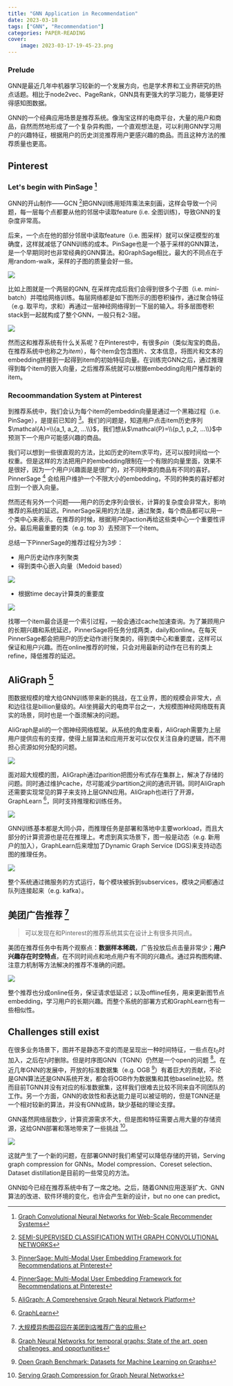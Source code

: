 ```yaml
---
title: "GNN Application in Recommendation"
date: 2023-03-18
tags: ["GNN", "Recommendation"]
categories: PAPER-READING
cover: 
    image: 2023-03-17-19-45-23.png
---
```


### Prelude

GNN是最近几年中机器学习较新的一个发展方向，也是学术界和工业界研究的热点话题。相比于node2vec、PageRank，GNN具有更强大的学习能力，能够更好得感知图数据。

GNN的一个经典应用场景是推荐系统。像淘宝这样的电商平台，大量的用户和商品，自然而然地形成了一个复杂异构图，一个直观想法是，可以利用GNN学习用户的兴趣特征，根据用户的历史浏览推荐用户更感兴趣的商品。而且这种方法的推荐质量也更高。

## Pinterest

### Let's begin with PinSage [^1]

GNN的开山制作——GCN [^7]把GNN训练用矩阵乘法来刻画，这样会导致一个问题，每一层每个点都要从他的邻居中读取feature (i.e. 全图训练)，导致GNN的复杂度非常高。

后来，一个点在他的部分邻居中读取feature（i.e. 图采样）就可以保证模型的准确度，这样就减低了GNN训练的成本。PinSage也是一个基于采样的GNN算法，是一个早期同时也非常经典的GNN算法。和GraphSage相比，最大的不同点在于用random-walk，采样的子图的质量会好一些。

![](2023-03-17-20-42-27.png#center)

比如上图就是一个两层的GNN, 在采样完成后我们会得到很多个子图（i.e. mini-batch）并喂给网络训练。每层网络都是如下图所示的图卷积操作，通过聚合特征（e.g. 取平均，求和）再通过一层神经网络得到一下层的输入。将多层图卷积stack到一起就构成了整个GNN，一般只有2-3层。

![](2023-03-17-20-54-29.png#center-medium)

然而这和推荐系统有什么关系呢？在Pinterest中，有很多*pin*（类似淘宝的商品，在推荐系统中也称之为*item*），每个item会包含图片、文本信息，将图片和文本的embedding拼接到一起得到item的初始特征向量。在训练完GNN之后，通过推理得到每个item的嵌入向量，之后推荐系统就可以根据embedding向用户推荐新的item。

### Recoommandation System at Pinterest

到推荐系统中，我们会认为每个item的embeddin向量是通过一个黑箱过程（i.e. PinSage），是提前已知的 [^2]。我们的问题是，知道用户点击item历史序列$\mathcal{A}=\\{a_1, a_2, ...\\}$，我们想从$\mathcal{P}=\\{p_1, p_2, ...\\}$中预测下一个用户可能感兴趣的商品。

我们可以想到一些很直观的方法，比如历史的item求平均，还可以按时间给一个权重。但是这样的方法把用户的embedding限制在一个有限的向量里面，效果不是很好，因为一个用户兴趣面是是很广的，对不同种类的商品有不同的喜好。PinnerSage [^2] 会给用户维护一个不限大小的embedding，不同的种类的喜好都对应到一个嵌入向量。

然而还有另外一个问题——用户的历史序列会很长，计算的复杂度会非常大，影响推荐的系统的延迟。PinnerSage采用的方法是，通过聚类，每个商品都可以用一个类中心来表示。在推荐的时候，根据用户的action再给这些类中心一个重要性评分。最后用最重要的类（e.g. top 3）去预测下一个item。

总结一下PinnerSage的推荐过程分为3步：

- 用户历史动作序列聚类
- 得到类中心嵌入向量（Medoid based）

![](2023-03-17-22-25-04.png#center-large)

- 根据time decay计算类的重要度

![](2023-03-17-21-18-03.png#center-medium)

找哪一个item最合适是一个索引过程，一般会通过cache加速查询。为了兼顾用户的长期兴趣和系统延迟，PinnerSage将任务分成两类，daily和online。在每天PinnerSage都会把用户的历史动作进行聚类的，得到类中心和重要度，这样可以保证和用户兴趣。而在online推荐的时候，只会对用最新的动作在已有的类上refine，降低推荐的延迟。

## AliGraph [^3]

图数据规模的增大给GNN训练带来新的挑战，在工业界，图的规模会非常大，点和边往往是billion量级的。Ali坐拥最大的电商平台之一，大规模图神经网络既有真实的场景，同时也是一个亟须解决的问题。

AliGraph是ali的一个图神经网络框架。从系统的角度来看，AliGraph需要为上层用户提供应有的支撑，使得上层算法和应用开发可以仅仅关注自身的逻辑，而不用担心资源如何分配的问题。

![](2023-03-17-22-43-30.png#center-medium)

面对超大规模的图，AliGraph通过parition把图分布式存在集群上，解决了存储的问题。同时通过维护cache，尽可能减少partition之间的通讯开销。同时AliGraph还需要实现常见的算子来支持上层GNN应用。AliGraph也进行了开源，GraphLearn [^9]，同时支持推理和训练任务。

![](2023-03-17-23-39-15.png)

GNN训练基本都是大同小异，而推理任务是部署和落地中主要workload，而且大部分的计算资源也是花在推理上。考虑到真实场景下，图一般是动态（e.g. 新用户的加入），GraphLearn后来增加了Dynamic Graph Service (DGS)来支持动态图的推理任务。

![](2023-03-17-23-45-57.png)

整个系统通过微服务的方式运行，每个模块被拆到subservices，模块之间都通过队列连接起来（e.g. kafka）。

## 美团广告推荐 [^4]

> 可以发现在和Pinterest的推荐系统其实在设计上有很多共同点。

美团在推荐任务中有两个观察点：**数据样本稀疏**，广告投放后点击量非常少；**用户兴趣存在时空特点**，在不同时间点和地点用户有不同的兴趣点。通过异构图构建、注意力机制等方法解决的推荐不准确的问题。

![](2023-03-18-00-04-16.png)

整个推荐也分成online任务，保证请求低延迟；以及offline任务，用来更新图节点embedding，学习用户的长期兴趣。而整个系统的部署方式和GraphLearn也有一些相似性。

## Challenges still exist 

在很多业务场景下，图并不是静态不变的而是呈现出一种时间特征，一些点在$t_0$时加入，之后在$t_1$时删除。但是时序图GNN（TGNN）仍然是一个open的问题 [^5]。在近几年GNN的发展中，开放的标准数据集（e.g. OGB [^10]）有着巨大的贡献，不论是GNN算法还是GNN系统开发，都会将OGB作为数据集和其他baseline比较。然而目前TGNN并没有对应的标准数据集，这样我们很难去比较不同来自不同团队的工作。另一个方面，GNN的收敛性和表达能力是可以被证明的，但是TGNN还是一个相对较新的算法，并没有GNN成熟，缺少基础的理论支撑。

GNN虽然网络层数少，计算资源需求不大，但是图和特征需要占用大量的存储资源，这给GNN部署和落地带来了一些挑战 [^6]。

![](2023-03-18-13-38-30.png#center-large)

这就产生了一个新的问题，在部署GNN时我们希望可以降低存储的开销，Serving graph compression for GNNs。Model compression、Coreset selection、 Dataset distillation是目前的一些常见的方法。

GNN如今已经在推荐系统中有了一席之地。之后，随着GNN应用逐渐扩大、GNN算法的改进、软件环境的变化，也许会产生新的设计，but no one can predict。


[^1]: [Graph Convolutional Neural Networks for Web-Scale Recommender Systems](https://dl.acm.org/doi/pdf/10.1145/3219819.3219890)
[^2]: [PinnerSage: Multi-Modal User Embedding Framework for Recommendations at Pinterest](https://dl.acm.org/doi/pdf/10.1145/3394486.3403280)
[^3]: [AliGraph: A Comprehensive Graph Neural Network Platform](https://dl.acm.org/doi/pdf/10.14778/3352063.3352127)
[^4]: [大规模异构图召回在美团到店推荐广告的应用](https://tech.meituan.com/2022/11/24/application-of-large-scale-heterogeneous-graph-in-meituan-recommended-ads.html)
[^5]: [Graph Neural Networks for temporal graphs: State of the art, open challenges, and opportunities](https://arxiv.org/pdf/2302.01018.pdf)
[^6]: [Serving Graph Compression for Graph Neural Networks](https://openreview.net/pdf?id=T-qVtA3pAxG)
[^7]: [SEMI-SUPERVISED CLASSIFICATION WITH GRAPH CONVOLUTIONAL NETWORKS](https://arxiv.org/pdf/1609.02907.pdf)
[^8]: [Inductive Representation Learning on Large Graphs](https://arxiv.org/pdf/1706.02216.pdf)
[^9]: [GraphLearn](https://github.com/alibaba/graph-learn)
[^10]: [Open Graph Benchmark: Datasets for Machine Learning on Graphs](https://arxiv.org/abs/2005.00687)

